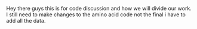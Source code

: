 Hey there guys this is for code discussion and how we will divide our work.
I still need to make changes to the amino acid code not the final i have to add all the data.
